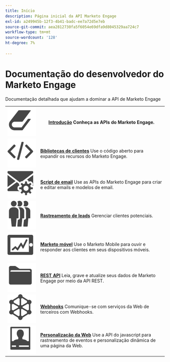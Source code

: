 ```yaml
---
title: Início
description: Página inicial da API Marketo Engage
exl-id: a249945b-12f3-4b41-badc-ee7a72d5e7eb
source-git-commit: aea2812730fa5f6054e69dfa9d8045329aa724c7
workflow-type: tm+mt
source-wordcount: '128'
ht-degree: 7%

---
```


# Documentação do desenvolvedor do Marketo Engage

Documentação detalhada que ajudam a dominar a API de Marketo Engage

<table>
<tbody>
<tr>
<th><img src="assets/Smock_Book_18_N.svg" alt="Introdução"></th>
<th><a href="getting-started.md"><strong>Introdução</strong></a>  Conheça as APIs do Marketo Engage.</th>
</tr>
<tr>
<td><img src="assets/Smock_Code_18_N.svg" alt="Bibliotecas de clientes"></td>
<td><a href="https://github.com/Marketo/Community-Supported-Client-Libraries"><strong>Bibliotecas de clientes</strong></a> Use o código aberto para expandir os recursos do Marketo Engage.</td>
</tr>
<tr>
<td><img src="assets/Smock_EmailGear_18_N.svg" alt="Scripts de e-mails"></td>
<td><a href="rest-api/emails.md"><strong>Script de email</strong></a> Use as APIs do Marketo Engage para criar e editar emails e modelos de email.</td>
</tr>
<tr>
<td><img src="assets/Smock_PeopleGroup_18_N.svg" alt="Acompanhamento de lead"></td>
<td><a href="javascript-api/lead-tracking.md"><strong>Rastreamento de leads</strong></a> Gerenciar clientes potenciais.</td>
</tr>
<tr>
<td><img src="assets/Smock_MobileServices_18_N.svg" alt="Marketo móvel"></td>
<td><a href="mobile/mobile.md"><strong>Marketo móvel</strong></a> Use o Marketo Mobile para ouvir e responder aos clientes em seus dispositivos móveis.</td>
</tr>
<tr>
<td><img src="assets/Smock_AppleFiles_18_N.svg" alt="REST APIs"></td>
<td><a href="https://developer.adobe.com/marketo-apis/"><strong>REST API</strong></a> Leia, grave e atualize seus dados de Marketo Engage por meio da API REST.</td>
</tr>
<tr>
<td><img src="assets/Smock_SocialNetwork_18_N.svg" alt="Webhooks"></td>
<td><a href="webhooks/webhooks.md"><strong>Webhooks</strong></a> Comunique-se com serviços da Web de terceiros com Webhooks.</td>
</tr>
<tr>
<td><img src="assets/Smock_PersonalizationField_18_N.svg" alt="Personalização na Web"></td>
<td><a href="javascript-api/web-personalization.md"><strong>Personalização da Web</strong></a> Use a API do javascript para rastreamento de eventos e personalização dinâmica de uma página da Web.</td>
</tr>
</tbody>
</table>
